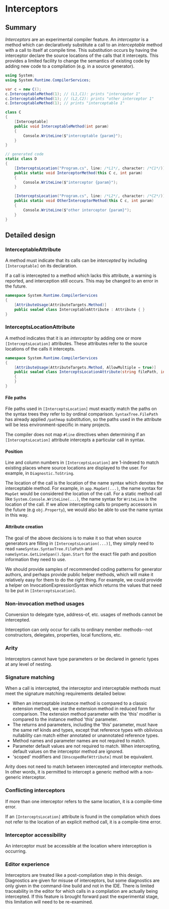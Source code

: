 # Interceptors

## Summary
[summary]: #summary

*Interceptors* are an experimental compiler feature. An *interceptor* is a method which can declaratively substitute a call to an *interceptable* method with a call to itself at compile time. This substitution occurs by having the interceptor declare the source locations of the calls that it intercepts. This provides a limited facility to change the semantics of existing code by adding new code to a compilation (e.g. in a source generator).

```cs
using System;
using System.Runtime.CompilerServices;

var c = new C();
c.InterceptableMethod(1); // (L1,C1): prints "interceptor 1"
c.InterceptableMethod(1); // (L2,C2): prints "other interceptor 1"
c.InterceptableMethod(1); // prints "interceptable 1"

class C
{
    [Interceptable]
    public void InterceptableMethod(int param)
    {
        Console.WriteLine($"interceptable {param}");
    }
}

// generated code
static class D
{
    [InterceptsLocation("Program.cs", line: /*L1*/, character: /*C1*/)] // refers to the call at (L1, C1)
    public static void InterceptorMethod(this C c, int param)
    {
        Console.WriteLine($"interceptor {param}");
    }

    [InterceptsLocation("Program.cs", line: /*L2*/, character: /*C2*/)] // refers to the call at (L2, C2)
    public static void OtherInterceptorMethod(this C c, int param)
    {
        Console.WriteLine($"other interceptor {param}");
    }
}
```

## Detailed design
[design]: #detailed-design

### InterceptableAttribute

A method must indicate that its calls can be *intercepted* by including `[Interceptable]` on its declaration.

If a call is intercepted to a method which lacks this attribute, a warning is reported, and interception still occurs. This may be changed to an error in the future.

```cs
namespace System.Runtime.CompilerServices
{
    [AttributeUsage(AttributeTargets.Method)]
    public sealed class InterceptableAttribute : Attribute { }
}
```

### InterceptsLocationAttribute

A method indicates that it is an *interceptor* by adding one or more `[InterceptsLocation]` attributes. These attributes refer to the source locations of the calls it intercepts.

```cs
namespace System.Runtime.CompilerServices
{
    [AttributeUsage(AttributeTargets.Method, AllowMultiple = true)]
    public sealed class InterceptsLocationAttribute(string filePath, int line, int character) : Attribute
    {
    }
}
```

#### File paths

File paths used in `[InterceptsLocation]` must exactly match the paths on the syntax trees they refer to by ordinal comparison. `SyntaxTree.FilePath` has already applied `/pathmap` substitution, so the paths used in the attribute will be less environment-specific in many projects.

The compiler does not map `#line` directives when determining if an `[InterceptsLocation]` attribute intercepts a particular call in syntax.

#### Position

Line and column numbers in `[InterceptsLocation]` are 1-indexed to match existing places where source locations are displayed to the user. For example, in `Diagnostic.ToString`.

The location of the call is the location of the name syntax which denotes the interceptable method. For example, in `app.MapGet(...)`, the name syntax for `MapGet` would be considered the location of the call. For a static method call like `System.Console.WriteLine(...)`, the name syntax for `WriteLine` is the location of the call. If we allow intercepting calls to property accessors in the future (e.g `obj.Property`), we would also be able to use the name syntax in this way.

#### Attribute creation

The goal of the above decisions is to make it so that when source generators are filling in `[InterceptsLocation(...)]`, they simply need to read `nameSyntax.SyntaxTree.FilePath` and `nameSyntax.GetLineSpan().Span.Start` for the exact file path and position information they need to use.

We should provide samples of recommended coding patterns for generator authors, and perhaps provide public helper methods, which will make it relatively easy for them to do the right thing. For example, we could provide a helper on InvocationExpressionSyntax which returns the values that need to be put in `[InterceptsLocation]`.

### Non-invocation method usages

Conversion to delegate type, address-of, etc. usages of methods cannot be intercepted.

Interception can only occur for calls to ordinary member methods--not constructors, delegates, properties, local functions, etc.

### Arity

Interceptors cannot have type parameters or be declared in generic types at any level of nesting.

### Signature matching

When a call is intercepted, the interceptor and interceptable methods must meet the signature matching requirements detailed below:
- When an interceptable instance method is compared to a classic extension method, we use the extension method in reduced form for comparison. The extension method parameter with the 'this' modifier is compared to the instance method 'this' parameter.
- The returns and parameters, including the 'this' parameter, must have the same ref kinds and types, except that reference types with oblivious nullability can match either annotated or unannotated reference types.
- Method names and parameter names are not required to match.
- Parameter default values are not required to match. When intercepting, default values on the interceptor method are ignored.
- 'scoped' modifiers and `[UnscopedRefAttribute]` must be equivalent.

Arity does not need to match between intercepted and interceptor methods. In other words, it is permitted to intercept a generic method with a non-generic interceptor.

### Conflicting interceptors

If more than one interceptor refers to the same location, it is a compile-time error.

If an `[InterceptsLocation]` attribute is found in the compilation which does not refer to the location of an explicit method call, it is a compile-time error.

### Interceptor accessibility

An interceptor must be accessible at the location where interception is occurring.

### Editor experience

Interceptors are treated like a post-compilation step in this design. Diagnostics are given for misuse of interceptors, but some diagnostics are only given in the command-line build and not in the IDE. There is limited traceability in the editor for which calls in a compilation are actually being intercepted. If this feature is brought forward past the experimental stage, this limitation will need to be re-examined.
